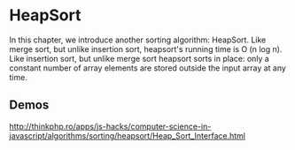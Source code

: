 # HeapSort


In this chapter, we introduce another sorting algorithm: HeapSort. Like merge sort, but unlike insertion sort, heapsort's running time
is O (n log n). Like insertion sort, but unlike merge sort heapsort sorts in place: only a constant number of array elements are stored
outside the input array at any time.

## Demos

   http://thinkphp.ro/apps/js-hacks/computer-science-in-javascript/algorithms/sorting/heapsort/Heap_Sort_Interface.html  
